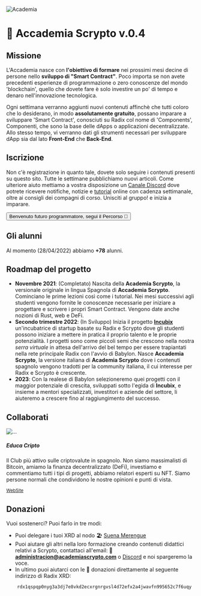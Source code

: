 ![Academia](/2.png)

# 🏫 Accademia Scrypto v.0.4
## Missione
L'Accademia nasce con **l'obiettivo di formare** nei prossimi mesi decine di persone nello **sviluppo di "Smart Contract"**. Poco importa se non avete precedenti esperienze di programmazione o zero conoscenze del mondo 'blockchain', quello che dovete fare è solo investire un po' di tempo e denaro nell'innovazione tecnologica.    

Ogni settimana verranno aggiunti nuovi contenuti affinchè che tutti coloro che lo desiderano, in modo **assolutamente gratuito**, possano imparare a sviluppare 'Smart Contract', conosciuti su Radix col nome di 'Components', Componenti, che sono la base delle dApps o applicazioni decentralizzate. Allo stesso tempo, vi verranno dati gli strumenti necessari per sviluppare dApp sia dal lato **Front-End** che **Back-End**.

## Iscrizione
Non c'è registrazione in quanto tale, dovete solo seguire i contenuti presenti su questo sito. Tutte le settimane pubblichiamo nuovi articoli. Come ulteriore aiuto mettiamo a vostra disposizione un [Canale Discord](https://discord.gg/z5zWkarkKy) dove potrete ricevere notifiche, notizie e [tutorial](/academia/eventos.md) online con cadenza settimanale, oltre ai consigli dei compagni di corso. Unisciti al gruppo! e inizia a imparare. 

[<button type="button" class="btn btn-outline-dark">Benvenuto futuro programmatore, segui il Percorso 🧭</button>](/ruta/)

## Gli alunni
Al momento (28/04/2022) abbiamo **+78** alunni.

## Roadmap del progetto
- **Novembre 2021**: (Completato)
    Nascita della **Academia Scrypto**, la versionale originale in lingua Spagnola di **Accademia Scrypto**.  Cominciano le prime lezioni così come i tutorial. Nei mesi successivi agli studenti vengono fornite le conoscenze necessarie per iniziare a progettare e scrivere i propri Smart Contract. Vengono date anche nozioni di Rust, web e DeFi. 
- **Secondo trimestre 2022**: (In Sviluppo)
   Inizia il progetto [**Incubix**](/incubix/README.md) un'incubatrice di startup basate su Radix e Scrypto dove gli studenti possono iniziare a mettere in pratica il proprio talento e le proprie potenzialità. I progetti sono come piccoli semi che crescono nella nostra *serra virtuale* in attesa dell'arrivo del bel tempo per essere trapiantati nella rete principale Radix con l'avvio di Babylon. 
   Nasce **Accademia Scrypto**, la versione italiana di **Academia Scrypto** dove i contenuti spagnolo vengono tradotti per la community italiana, il cui interesse per Radix e Scrypto è crescente.
- **2023**:
    Con la realese di Babylon selezioneremo quei progetti con il maggior potenziale di crescita, sviluppati sotto l'egida di **Incubix**, e insieme a mentori specializzati, investitori e aziende del settore, li aiuteremo a crescere fino al raggiungimento del successo. 

## Collaborati

<div class="card mb-3" style="max-width: 540px;">
  <div class="row g-0 justify-content-md-center">
    <div class="col-md-4">
      <img src="https://www.tvyumuri.cu/wp-content/uploads/2021/07/full_tn_new.d488e720c49a.png" class="img-fluid rounded-start" alt="...">
    </div>
    <div class="col-md-8">
      <div class="card-body">
        <h5 class="card-title">Educa Cripto</h5>
        <p class="card-text">Il Club più attivo sulle criptovalute in spagnolo. Non siamo massimalisti di Bitcoin, amiamo la finanza decentralizzato (DeFi), investiamo e commentiamo tutti i tipi di progetti, abbiamo relatori esperti su NFT. Siamo persone normali che condividono le nostre opinioni e punti di vista.</p>
        <p class="card-text"><small class="text-muted"><a href="https://www.clubhouse.com/club/educa-cripto">WebSite</a></small></p>
      </div>
    </div>
  </div>
</div>

## Donazioni
Vuoi sostenerci? Puoi farlo in tre modi:
- Puoi delegare i tuoi XRD al nodo 🏖️ [Suena Merengue](https://suenamerengue.com/)
- Puoi aiutare gli altri nella loro formazione creando contenuti didattici relativi a Scrypto, contattaci all'email: 📧 **administracion@academiascrypto.com** o [Discord](https://discord.gg/z5zWkarkKy) e noi spargeremo la voce.
- In ultimo puoi aiutarci con le 🤑 donazioni direttamente al seguente indirizzo di Radix XRD:
```  
    rdx1qspqp0nyg3a3dj7e8vkd2ecxrgnrgvsl4d72efx2a4jwavfn995652c7f6uqy
```